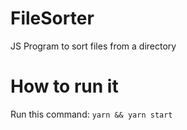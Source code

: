 # FileSorter
JS Program to sort files from a directory


# How to run it
Run this command:
`yarn && yarn start`
